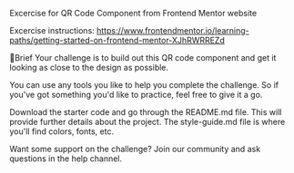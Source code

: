 Excercise for QR Code Component from Frontend Mentor website

Excercise instructions:
https://www.frontendmentor.io/learning-paths/getting-started-on-frontend-mentor-XJhRWRREZd

📝Brief
Your challenge is to build out this QR code component and get it looking as close to the design as possible.

You can use any tools you like to help you complete the challenge. So if you've got something you'd like to practice, feel free to give it a go.

Download the starter code and go through the README.md file. This will provide further details about the project. The style-guide.md file is where you'll find colors, fonts, etc.

Want some support on the challenge? Join our community and ask questions in the help channel.
